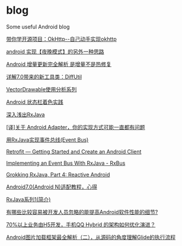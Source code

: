 # blog
Some useful Android blog

[带你学开源项目：OkHttp--自己动手实现okhttp](https://wingjay.com/2016/07/21/%E5%B8%A6%E4%BD%A0%E5%AD%A6%E5%BC%80%E6%BA%90%E9%A1%B9%E7%9B%AE%EF%BC%9AOkHttp-%E8%87%AA%E5%B7%B1%E5%8A%A8%E6%89%8B%E5%AE%9E%E7%8E%B0okhttp/)

[android 实现【夜晚模式】的另外一种思路](https://segmentfault.com/a/1190000005736047)

[Android 增量更新完全解析 是增量不是热修复](http://mp.weixin.qq.com/s?__biz=MzAxMTI4MTkwNQ==&mid=2650821209&idx=1&sn=6821835111ce0ab4452866efaf4d78f2&chksm=80b786c7b7c00fd19663782b9ac51dea1c881456a3933e6848aa7d24aec0eb56066f504022f9&scene=0#wechat_redirect)

[详解7.0带来的新工具类：DiffUtil](http://www.jcodecraeer.com/a/anzhuokaifa/androidkaifa/2016/0924/6637.html)

[VectorDrawable使用分析系列](http://www.jcodecraeer.com/a/anzhuokaifa/androidkaifa/2015/0201/2396.html)

[Android 状态栏着色实践](http://www.jianshu.com/p/bae25b5eb867)

[深入浅出RxJava](http://www.jcodecraeer.com/a/anzhuokaifa/androidkaifa/2015/0305/2545.html)

[[译]关于 Android Adapter，你的实现方式可能一直都有问题](http://www.jianshu.com/p/c6a44e18badb)


[用RxJava实现事件总线(Event Bus)](http://www.jianshu.com/p/ca090f6e2fe2)

[Retrofit — Getting Started and Create an Android Client](https://futurestud.io/tutorials/retrofit-getting-started-and-android-client)

[Implementing an Event Bus With RxJava - RxBus](http://blog.kaush.co/2014/12/24/implementing-an-event-bus-with-rxjava-rxbus/)

[Grokking RxJava, Part 4: Reactive Android](http://blog.danlew.net/2014/10/08/grokking-rxjava-part-4/)

[Android7.0(Android N)适配教程，心得](http://blog.csdn.net/fengyuzhengfan/article/details/52688232)

[RxJava系列1(简介)](https://zhuanlan.zhihu.com/p/22039934)

[有哪些比较容易被开发人员忽略的能提高Android软件性能的细节?](https://www.zhihu.com/question/28154442/answer/157231827)

[70%以上业务由H5开发，手机QQ Hybrid 的架构如何优化演进？](https://mp.weixin.qq.com/s/evzDnTsHrAr2b9jcevwBzA)

 [Android图片加载框架最全解析（二），从源码的角度理解Glide的执行流程](http://blog.csdn.net/guolin_blog/article/details/53939176)